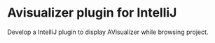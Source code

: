 # Avisualizer plugin for IntelliJ

Develop a IntelliJ plugin to display AVisualizer while browsing project. 
